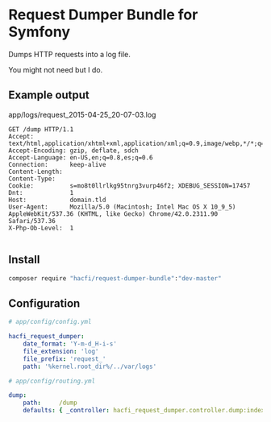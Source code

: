 # Request Dumper Bundle for Symfony

Dumps HTTP requests into a log file.

You might not need but I do.

## Example output

app/logs/request_2015-04-25_20-07-03.log

```
GET /dump HTTP/1.1
Accept:          text/html,application/xhtml+xml,application/xml;q=0.9,image/webp,*/*;q=0.8
Accept-Encoding: gzip, deflate, sdch
Accept-Language: en-US,en;q=0.8,es;q=0.6
Connection:      keep-alive
Content-Length:
Content-Type:
Cookie:          s=mo8t0llrlkg95tnrg3vurp46f2; XDEBUG_SESSION=17457
Dnt:             1
Host:            domain.tld
User-Agent:      Mozilla/5.0 (Macintosh; Intel Mac OS X 10_9_5) AppleWebKit/537.36 (KHTML, like Gecko) Chrome/42.0.2311.90 Safari/537.36
X-Php-Ob-Level:  1


```


## Install


``` sh
composer require "hacfi/request-dumper-bundle":"dev-master"
```

## Configuration


``` yml
# app/config/config.yml

hacfi_request_dumper:
    date_format: 'Y-m-d_H-i-s'
    file_extension: 'log'
    file_prefix: 'request_'
    path: '%kernel.root_dir%/../var/logs'
```

``` yml
# app/config/routing.yml

dump:
    path:     /dump
    defaults: { _controller: hacfi_request_dumper.controller.dump:indexAction }
```

